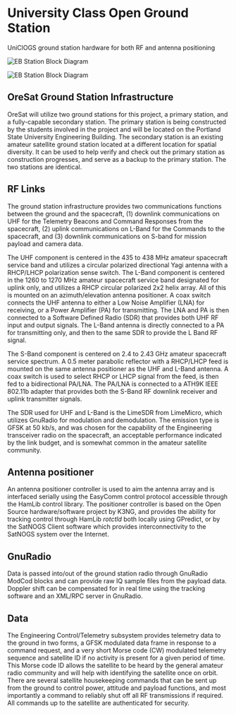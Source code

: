 # University Class Open Ground Station
UniClOGS ground station hardware for both RF and antenna positioning

![EB Station Block Diagram](https://github.com/oresat/oresat-ground-station/blob/master/doc/GS_3_7.png)

![EB Station Block Diagram](https://github.com/oresat/oresat-ground-station/blob/master/doc/FO-29_Pass_Screenshot_from_2019-04-28_17-00-28.png)


## OreSat Ground Station Infrastructure

OreSat will utilize two ground stations for this project, a primary station, and a fully-capable secondary station. The primary station is being constructed by the students involved in the project and will be located on the Portland State University Engineering Building. The secondary station is an existing amateur satellite ground station located at a different location for spatial diversity. It can be used to help verify and check out the primary station as construction progresses, and serve as a backup to the primary station. The two stations are identical.

## RF Links

The ground station infrastructure provides two communications functions between the ground and the spacecraft, (1) downlink communications on UHF for the Telemetry Beacons and Command Responses from the spacecraft, (2) uplink communications on L-Band for the Commands to the spacecraft, and (3) downlink communications on S-band for mission payload and camera data.

The UHF component is centered in the 435 to 438 MHz amateur spacecraft service band and utilizes a circular polarized directional Yagi antenna with a RHCP/LHCP polarization sense switch. The L-Band component is centered in the 1260 to 1270 MHz amateur spacecraft service band designated for uplink only, and utilizes a RHCP circular polarized 2x2 helix array. All of this is mounted on an azimuth/elevation antenna positioner. A coax switch connects the UHF antenna to either a Low Noise Amplifier (LNA) for receiving, or a Power Amplifier (PA) for transmitting. The LNA and PA is then connected to a Software Defined Radio (SDR) that provides both UHF RF input and output signals. The L-Band antenna is directly connected to a PA for transmitting only, and then to the same SDR to provide the L Band RF signal.

The S-Band component is centered on 2.4 to 2.43 GHz amateur spacecraft service spectrum. A 0.5 meter parabolic reflector with a RHCP/LHCP feed is mounted on the same antenna positioner as the UHF and L-Band antenna. A coax switch is used to select RHCP or LHCP signal from the feed, is then fed to a bidirectional PA/LNA. The PA/LNA is connected to a ATH9K IEEE 802.11b adapter that provides both the S-Band RF downlink receiver and uplink transmitter signals.

The SDR used for UHF and L-Band is the LimeSDR from LimeMicro, which utilizes GnuRadio for modulation and demodulation. The emission type is GFSK at 50 kb/s, and was chosen for the capability of the Engineering transceiver radio on the spacecraft, an acceptable performance indicated by the link budget, and is somewhat common in the amateur satellite community.

## Antenna positioner

An antenna positioner controller is used to aim the antenna array and is interfaced serially using the EasyComm control protocol accessible through the HamLib control library. The positioner controller is based on the Open Source hardware/software project by K3NG, and provides the ability for tracking control through HamLib _rotctld_ both locally using GPredict, or by the SatNOGS Client software which provides interconnectivity to the SatNOGS system over the Internet.

## GnuRadio 

Data is passed into/out of the ground station radio through GnuRadio ModCod blocks and can provide raw IQ sample files from the payload data. Doppler shift can be compensated for in real time using the tracking software and an XML/RPC server in GnuRadio.

## Data

The Engineering Control/Telemetry subsystem provides telemetry data to the ground in two forms, a GFSK modulated data frame in response to a command request, and a very short Morse code (CW) modulated telemetry sequence and satellite ID if no activity is present for a given period of time. This Morse code ID allows the satellite to be heard by the general amateur radio community and will help with identifying the satellite once on orbit. There are several satellite housekeeping commands that can be sent up from the ground to control power, attitude and payload functions, and most importantly a command to reliably shut off all RF transmissions if required. All commands up to the satellite are authenticated for security.


